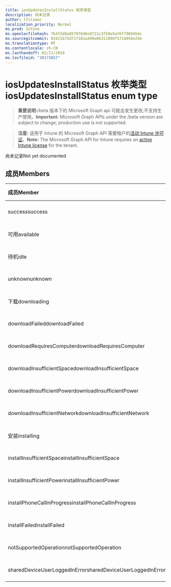 ```yaml
---
title: iosUpdatesInstallStatus 枚举类型
description: 尚未记录
author: tfitzmac
localization_priority: Normal
ms.prod: Intune
ms.openlocfilehash: 7b4fdd0e857976d6e9721c3f50e9af6f7960454c
ms.sourcegitcommit: 03421b75d717101a499e0b311890f5714056e29e
ms.translationtype: MT
ms.contentlocale: zh-CN
ms.lasthandoff: 02/21/2019
ms.locfileid: "30173057"
---
```

# <a name="iosupdatesinstallstatus-enum-type"></a><span data-ttu-id="3f6e8-103">iosUpdatesInstallStatus 枚举类型</span><span class="sxs-lookup"><span data-stu-id="3f6e8-103">iosUpdatesInstallStatus enum type</span></span>

> <span data-ttu-id="3f6e8-104">**重要说明:**/beta 版本下的 Microsoft Graph api 可能会发生更改;不支持生产使用。</span><span class="sxs-lookup"><span data-stu-id="3f6e8-104">**Important:** Microsoft Graph APIs under the /beta version are subject to change; production use is not supported.</span></span>

> <span data-ttu-id="3f6e8-105">**注意:** 适用于 Intune 的 Microsoft Graph API 需要租户的[活动 Intune 许可证](https://go.microsoft.com/fwlink/?linkid=839381)。</span><span class="sxs-lookup"><span data-stu-id="3f6e8-105">**Note:** The Microsoft Graph API for Intune requires an [active Intune license](https://go.microsoft.com/fwlink/?linkid=839381) for the tenant.</span></span>

<span data-ttu-id="3f6e8-106">尚未记录</span><span class="sxs-lookup"><span data-stu-id="3f6e8-106">Not yet documented</span></span>

## <a name="members"></a><span data-ttu-id="3f6e8-107">成员</span><span class="sxs-lookup"><span data-stu-id="3f6e8-107">Members</span></span>
|<span data-ttu-id="3f6e8-108">成员</span><span class="sxs-lookup"><span data-stu-id="3f6e8-108">Member</span></span>|<span data-ttu-id="3f6e8-109">值</span><span class="sxs-lookup"><span data-stu-id="3f6e8-109">Value</span></span>|<span data-ttu-id="3f6e8-110">说明</span><span class="sxs-lookup"><span data-stu-id="3f6e8-110">Description</span></span>|
|:---|:---|:---|
|<span data-ttu-id="3f6e8-111">success</span><span class="sxs-lookup"><span data-stu-id="3f6e8-111">success</span></span>|<span data-ttu-id="3f6e8-112">0</span><span class="sxs-lookup"><span data-stu-id="3f6e8-112">0</span></span>|<span data-ttu-id="3f6e8-113">尚未记录</span><span class="sxs-lookup"><span data-stu-id="3f6e8-113">Not yet documented</span></span>|
|<span data-ttu-id="3f6e8-114">可用</span><span class="sxs-lookup"><span data-stu-id="3f6e8-114">available</span></span>|<span data-ttu-id="3f6e8-115">1</span><span class="sxs-lookup"><span data-stu-id="3f6e8-115">1</span></span>|<span data-ttu-id="3f6e8-116">尚未记录</span><span class="sxs-lookup"><span data-stu-id="3f6e8-116">Not yet documented</span></span>|
|<span data-ttu-id="3f6e8-117">待机</span><span class="sxs-lookup"><span data-stu-id="3f6e8-117">idle</span></span>|<span data-ttu-id="3f6e8-118">双面</span><span class="sxs-lookup"><span data-stu-id="3f6e8-118">2</span></span>|<span data-ttu-id="3f6e8-119">尚未记录</span><span class="sxs-lookup"><span data-stu-id="3f6e8-119">Not yet documented</span></span>|
|<span data-ttu-id="3f6e8-120">unknown</span><span class="sxs-lookup"><span data-stu-id="3f6e8-120">unknown</span></span>|<span data-ttu-id="3f6e8-121">第三章</span><span class="sxs-lookup"><span data-stu-id="3f6e8-121">3</span></span>|<span data-ttu-id="3f6e8-122">尚未记录</span><span class="sxs-lookup"><span data-stu-id="3f6e8-122">Not yet documented</span></span>|
|<span data-ttu-id="3f6e8-123">下载</span><span class="sxs-lookup"><span data-stu-id="3f6e8-123">downloading</span></span>|<span data-ttu-id="3f6e8-124">-2016330712</span><span class="sxs-lookup"><span data-stu-id="3f6e8-124">-2016330712</span></span>|<span data-ttu-id="3f6e8-125">尚未记录</span><span class="sxs-lookup"><span data-stu-id="3f6e8-125">Not yet documented</span></span>|
|<span data-ttu-id="3f6e8-126">downloadFailed</span><span class="sxs-lookup"><span data-stu-id="3f6e8-126">downloadFailed</span></span>|<span data-ttu-id="3f6e8-127">-2016330711</span><span class="sxs-lookup"><span data-stu-id="3f6e8-127">-2016330711</span></span>|<span data-ttu-id="3f6e8-128">尚未记录</span><span class="sxs-lookup"><span data-stu-id="3f6e8-128">Not yet documented</span></span>|
|<span data-ttu-id="3f6e8-129">downloadRequiresComputer</span><span class="sxs-lookup"><span data-stu-id="3f6e8-129">downloadRequiresComputer</span></span>|<span data-ttu-id="3f6e8-130">-2016330710</span><span class="sxs-lookup"><span data-stu-id="3f6e8-130">-2016330710</span></span>|<span data-ttu-id="3f6e8-131">尚未记录</span><span class="sxs-lookup"><span data-stu-id="3f6e8-131">Not yet documented</span></span>|
|<span data-ttu-id="3f6e8-132">downloadInsufficientSpace</span><span class="sxs-lookup"><span data-stu-id="3f6e8-132">downloadInsufficientSpace</span></span>|<span data-ttu-id="3f6e8-133">-2016330709</span><span class="sxs-lookup"><span data-stu-id="3f6e8-133">-2016330709</span></span>|<span data-ttu-id="3f6e8-134">尚未记录</span><span class="sxs-lookup"><span data-stu-id="3f6e8-134">Not yet documented</span></span>|
|<span data-ttu-id="3f6e8-135">downloadInsufficientPower</span><span class="sxs-lookup"><span data-stu-id="3f6e8-135">downloadInsufficientPower</span></span>|<span data-ttu-id="3f6e8-136">-2016330708</span><span class="sxs-lookup"><span data-stu-id="3f6e8-136">-2016330708</span></span>|<span data-ttu-id="3f6e8-137">尚未记录</span><span class="sxs-lookup"><span data-stu-id="3f6e8-137">Not yet documented</span></span>|
|<span data-ttu-id="3f6e8-138">downloadInsufficientNetwork</span><span class="sxs-lookup"><span data-stu-id="3f6e8-138">downloadInsufficientNetwork</span></span>|<span data-ttu-id="3f6e8-139">-2016330707</span><span class="sxs-lookup"><span data-stu-id="3f6e8-139">-2016330707</span></span>|<span data-ttu-id="3f6e8-140">尚未记录</span><span class="sxs-lookup"><span data-stu-id="3f6e8-140">Not yet documented</span></span>|
|<span data-ttu-id="3f6e8-141">安装</span><span class="sxs-lookup"><span data-stu-id="3f6e8-141">installing</span></span>|<span data-ttu-id="3f6e8-142">-2016330706</span><span class="sxs-lookup"><span data-stu-id="3f6e8-142">-2016330706</span></span>|<span data-ttu-id="3f6e8-143">尚未记录</span><span class="sxs-lookup"><span data-stu-id="3f6e8-143">Not yet documented</span></span>|
|<span data-ttu-id="3f6e8-144">installInsufficientSpace</span><span class="sxs-lookup"><span data-stu-id="3f6e8-144">installInsufficientSpace</span></span>|<span data-ttu-id="3f6e8-145">-2016330705</span><span class="sxs-lookup"><span data-stu-id="3f6e8-145">-2016330705</span></span>|<span data-ttu-id="3f6e8-146">尚未记录</span><span class="sxs-lookup"><span data-stu-id="3f6e8-146">Not yet documented</span></span>|
|<span data-ttu-id="3f6e8-147">installInsufficientPower</span><span class="sxs-lookup"><span data-stu-id="3f6e8-147">installInsufficientPower</span></span>|<span data-ttu-id="3f6e8-148">-2016330704</span><span class="sxs-lookup"><span data-stu-id="3f6e8-148">-2016330704</span></span>|<span data-ttu-id="3f6e8-149">尚未记录</span><span class="sxs-lookup"><span data-stu-id="3f6e8-149">Not yet documented</span></span>|
|<span data-ttu-id="3f6e8-150">installPhoneCallInProgress</span><span class="sxs-lookup"><span data-stu-id="3f6e8-150">installPhoneCallInProgress</span></span>|<span data-ttu-id="3f6e8-151">-2016330703</span><span class="sxs-lookup"><span data-stu-id="3f6e8-151">-2016330703</span></span>|<span data-ttu-id="3f6e8-152">尚未记录</span><span class="sxs-lookup"><span data-stu-id="3f6e8-152">Not yet documented</span></span>|
|<span data-ttu-id="3f6e8-153">installFailed</span><span class="sxs-lookup"><span data-stu-id="3f6e8-153">installFailed</span></span>|<span data-ttu-id="3f6e8-154">-2016330702</span><span class="sxs-lookup"><span data-stu-id="3f6e8-154">-2016330702</span></span>|<span data-ttu-id="3f6e8-155">尚未记录</span><span class="sxs-lookup"><span data-stu-id="3f6e8-155">Not yet documented</span></span>|
|<span data-ttu-id="3f6e8-156">notSupportedOperation</span><span class="sxs-lookup"><span data-stu-id="3f6e8-156">notSupportedOperation</span></span>|<span data-ttu-id="3f6e8-157">-2016330701</span><span class="sxs-lookup"><span data-stu-id="3f6e8-157">-2016330701</span></span>|<span data-ttu-id="3f6e8-158">尚未记录</span><span class="sxs-lookup"><span data-stu-id="3f6e8-158">Not yet documented</span></span>|
|<span data-ttu-id="3f6e8-159">sharedDeviceUserLoggedInError</span><span class="sxs-lookup"><span data-stu-id="3f6e8-159">sharedDeviceUserLoggedInError</span></span>|<span data-ttu-id="3f6e8-160">-2016330699</span><span class="sxs-lookup"><span data-stu-id="3f6e8-160">-2016330699</span></span>|<span data-ttu-id="3f6e8-161">尚未记录</span><span class="sxs-lookup"><span data-stu-id="3f6e8-161">Not yet documented</span></span>|




